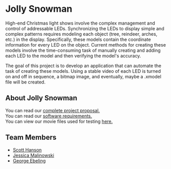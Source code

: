 # Jolly Snowman

<!---Project description (~1 paragraph)-->
High-end Christmas light shows involve the complex management and control of addressable LEDs. Synchronizing the LEDs to display simple and complex patterns requires modeling each object (tree, reindeer, arches, etc.) in the display. Specifically, these models contain the coordinate information for every LED on the object. Current methods for creating these models involve the time-consuming task of manually creating and adding each LED to the model and then verifying the model's accuracy.

The goal of this project is to develop an application that can automate the task of creating these models. Using a stable video of each LED is turned on and off in sequence, a bitmap image, and eventually, maybe a .xmodel file will be created.

## About Jolly Snowman

You can read our <a href="https://github.com/computergeek1507/GVSU-CIS641-Jolly-Snowman/blob/master/docs/proposal.md
">complete project proposal.</a> <br>
You can read our <a href="https://github.com/computergeek1507/GVSU-CIS641-Jolly-Snowman/blob/master/docs/software_requirements_specification.md
">software requirements.</a> <br>
You can view our movie files used for testing <a href="https://github.com/computergeek1507/GVSU-CIS641-Jolly-Snowman/tree/master/artifacts
">here.</a> <br>

## Team Members

* [Scott Hanson](https://computergeek1507.github.io/) 
* [Jessica Malinowski](https://j-malino.github.io/) 
* [George Ebeling](https://ebelinggweiv.github.io/CIS641-HW2-Ebeling/) 


